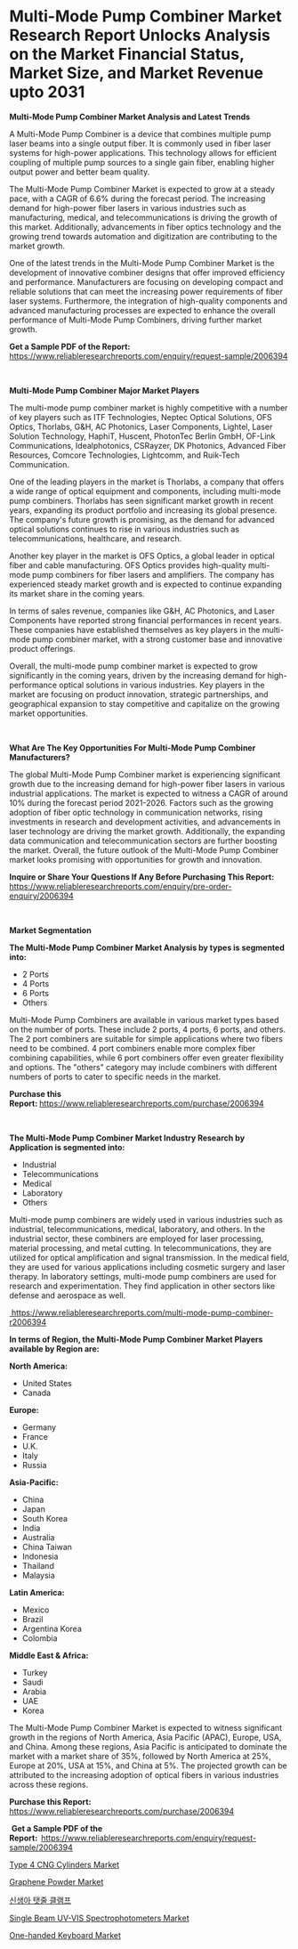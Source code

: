 <p><h1>Multi-Mode Pump Combiner Market Research Report Unlocks Analysis on the Market Financial Status, Market Size, and Market Revenue upto 2031</h1></p><p><strong>Multi-Mode Pump Combiner Market Analysis and Latest Trends</strong></p>
<p><p>A Multi-Mode Pump Combiner is a device that combines multiple pump laser beams into a single output fiber. It is commonly used in fiber laser systems for high-power applications. This technology allows for efficient coupling of multiple pump sources to a single gain fiber, enabling higher output power and better beam quality.</p><p>The Multi-Mode Pump Combiner Market is expected to grow at a steady pace, with a CAGR of 6.6% during the forecast period. The increasing demand for high-power fiber lasers in various industries such as manufacturing, medical, and telecommunications is driving the growth of this market. Additionally, advancements in fiber optics technology and the growing trend towards automation and digitization are contributing to the market growth.</p><p>One of the latest trends in the Multi-Mode Pump Combiner Market is the development of innovative combiner designs that offer improved efficiency and performance. Manufacturers are focusing on developing compact and reliable solutions that can meet the increasing power requirements of fiber laser systems. Furthermore, the integration of high-quality components and advanced manufacturing processes are expected to enhance the overall performance of Multi-Mode Pump Combiners, driving further market growth.</p></p>
<p><strong>Get a Sample PDF of the Report:&nbsp;</strong> <a href="https://www.reliableresearchreports.com/enquiry/request-sample/2006394">https://www.reliableresearchreports.com/enquiry/request-sample/2006394</a></p>
<p>&nbsp;</p>
<p><strong>Multi-Mode Pump Combiner Major Market Players</strong></p>
<p><p>The multi-mode pump combiner market is highly competitive with a number of key players such as ITF Technologies, Neptec Optical Solutions, OFS Optics, Thorlabs, G&H, AC Photonics, Laser Components, Lightel, Laser Solution Technology, HaphiT, Huscent, PhotonTec Berlin GmbH, OF-Link Communications, Idealphotonics, CSRayzer, DK Photonics, Advanced Fiber Resources, Comcore Technologies, Lightcomm, and Ruik-Tech Communication.</p><p>One of the leading players in the market is Thorlabs, a company that offers a wide range of optical equipment and components, including multi-mode pump combiners. Thorlabs has seen significant market growth in recent years, expanding its product portfolio and increasing its global presence. The company's future growth is promising, as the demand for advanced optical solutions continues to rise in various industries such as telecommunications, healthcare, and research.</p><p>Another key player in the market is OFS Optics, a global leader in optical fiber and cable manufacturing. OFS Optics provides high-quality multi-mode pump combiners for fiber lasers and amplifiers. The company has experienced steady market growth and is expected to continue expanding its market share in the coming years.</p><p>In terms of sales revenue, companies like G&H, AC Photonics, and Laser Components have reported strong financial performances in recent years. These companies have established themselves as key players in the multi-mode pump combiner market, with a strong customer base and innovative product offerings.</p><p>Overall, the multi-mode pump combiner market is expected to grow significantly in the coming years, driven by the increasing demand for high-performance optical solutions in various industries. Key players in the market are focusing on product innovation, strategic partnerships, and geographical expansion to stay competitive and capitalize on the growing market opportunities.</p></p>
<p>&nbsp;</p>
<p><strong>What Are The Key Opportunities For Multi-Mode Pump Combiner Manufacturers?</strong></p>
<p><p>The global Multi-Mode Pump Combiner market is experiencing significant growth due to the increasing demand for high-power fiber lasers in various industrial applications. The market is expected to witness a CAGR of around 10% during the forecast period 2021-2026. Factors such as the growing adoption of fiber optic technology in communication networks, rising investments in research and development activities, and advancements in laser technology are driving the market growth. Additionally, the expanding data communication and telecommunication sectors are further boosting the market. Overall, the future outlook of the Multi-Mode Pump Combiner market looks promising with opportunities for growth and innovation.</p></p>
<p><strong>Inquire or Share Your Questions If Any Before Purchasing This Report:</strong> <a href="https://www.reliableresearchreports.com/enquiry/pre-order-enquiry/2006394">https://www.reliableresearchreports.com/enquiry/pre-order-enquiry/2006394</a></p>
<p>&nbsp;</p>
<p><strong>Market Segmentation</strong></p>
<p><strong>The Multi-Mode Pump Combiner Market Analysis by types is segmented into:</strong></p>
<p><ul><li>2 Ports</li><li>4 Ports</li><li>6 Ports</li><li>Others</li></ul></p>
<p><p>Multi-Mode Pump Combiners are available in various market types based on the number of ports. These include 2 ports, 4 ports, 6 ports, and others. The 2 port combiners are suitable for simple applications where two fibers need to be combined. 4 port combiners enable more complex fiber combining capabilities, while 6 port combiners offer even greater flexibility and options. The "others" category may include combiners with different numbers of ports to cater to specific needs in the market.</p></p>
<p><strong>Purchase this Report:&nbsp;</strong><a href="https://www.reliableresearchreports.com/purchase/2006394">https://www.reliableresearchreports.com/purchase/2006394</a></p>
<p>&nbsp;</p>
<p><strong>The Multi-Mode Pump Combiner Market Industry Research by Application is segmented into:</strong></p>
<p><ul><li>Industrial</li><li>Telecommunications</li><li>Medical</li><li>Laboratory</li><li>Others</li></ul></p>
<p><p>Multi-mode pump combiners are widely used in various industries such as industrial, telecommunications, medical, laboratory, and others. In the industrial sector, these combiners are employed for laser processing, material processing, and metal cutting. In telecommunications, they are utilized for optical amplification and signal transmission. In the medical field, they are used for various applications including cosmetic surgery and laser therapy. In laboratory settings, multi-mode pump combiners are used for research and experimentation. They find application in other sectors like defense and aerospace as well.</p></p>
<p><a href="https://www.reliableresearchreports.com/multi-mode-pump-combiner-r2006394">&nbsp;https://www.reliableresearchreports.com/multi-mode-pump-combiner-r2006394</a></p>
<p><strong>In terms of Region, the Multi-Mode Pump Combiner Market Players available by Region are:</strong></p>
<p>
    <p> <strong> North America: </strong>
        <ul>
            <li>United States</li>
            <li>Canada</li>
        </ul>
        </p> 
    <p> <strong> Europe: </strong>
        <ul>
            <li>Germany</li>
            <li>France</li>
            <li>U.K.</li>
            <li>Italy</li>
            <li>Russia</li>
        </ul>
        </p> 
    <p> <strong> Asia-Pacific: </strong>
        <ul>
            <li>China</li>
            <li>Japan</li>
            <li>South Korea</li>
            <li>India</li>
            <li>Australia</li>
            <li>China Taiwan</li>
            <li>Indonesia</li>
            <li>Thailand</li>
            <li>Malaysia</li>
        </ul>
        </p> 
    <p> <strong> Latin America: </strong>
        <ul>
            <li>Mexico</li>
            <li>Brazil</li>
            <li>Argentina Korea</li>
            <li>Colombia</li>
        </ul>
        </p> 
    <p> <strong> Middle East & Africa: </strong>
        <ul>
            <li>Turkey</li>
            <li>Saudi</li>
            <li>Arabia</li>
            <li>UAE</li>
            <li>Korea</li>
        </ul>
    </p>
    </p>
<p><p>The Multi-Mode Pump Combiner Market is expected to witness significant growth in the regions of North America, Asia Pacific (APAC), Europe, USA, and China. Among these regions, Asia Pacific is anticipated to dominate the market with a market share of 35%, followed by North America at 25%, Europe at 20%, USA at 15%, and China at 5%. The projected growth can be attributed to the increasing adoption of optical fibers in various industries across these regions.</p></p>
<p><strong>Purchase this Report: </strong><a href="https://www.reliableresearchreports.com/purchase/2006394">https://www.reliableresearchreports.com/purchase/2006394</a></p>
<p>&nbsp;<strong>Get a Sample PDF of the Report:&nbsp;&nbsp;</strong><a href="https://www.reliableresearchreports.com/enquiry/request-sample/2006394">https://www.reliableresearchreports.com/enquiry/request-sample/2006394</a></p>
<p><strong></strong></p>
<p><p><a href="https://www.linkedin.com/pulse/in-depth-analysis-global-type-4-cng-cylinders-market-scope-4bl9e?trackingId=UftuAoaYTL2u9zCkHjTG3A%3D%3D">Type 4 CNG Cylinders Market</a></p><p><a href="https://www.linkedin.com/pulse/graphene-powder-market-growth-outlook-from-2024-2031-projecting-otise?trackingId=hZ77YiZFTqC9koTVLLGeMg%3D%3D">Graphene Powder Market</a></p><p><a href="https://github.com/LoganRew1964/Market-Research-Report-List-2/blob/main/913496872564.md">신생아 탯줄 클램프</a></p><p><a href="https://github.com/lawrenceWatkins654/Market-Research-Report-List-1/blob/main/single-beam-uv-vis-spectrophotometers-market.md">Single Beam UV-VIS Spectrophotometers Market</a></p><p><a href="https://medium.com/@adamramos708/one-handed-keyboard-market-trends-and-analysis-opportunities-and-challenges-for-future-growth-163797ad32ad">One-handed Keyboard Market</a></p></p>